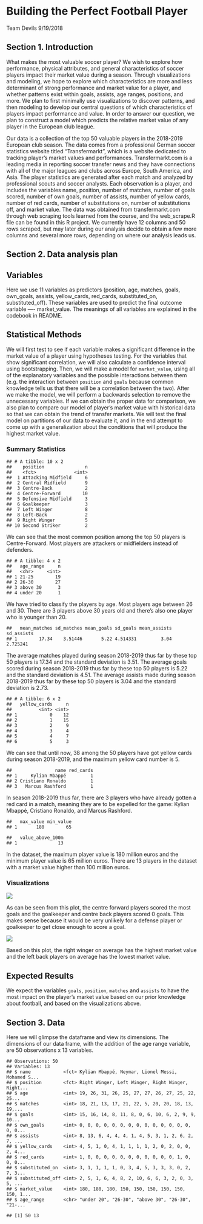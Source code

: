 Building the Perfect Football Player
================
Team Devils
9/19/2018

## Section 1. Introduction

What makes the most valuable soccer player? We wish to explore how
performance, physical attributes, and general characteristics of soccer
players impact their market value during a season. Through
visualizations and modeling, we hope to explore which characteristics
are more and less determinant of strong performance and market value for
a player, and whether patterns exist within goals, assists, age ranges,
positions, and more. We plan to first minimally use visualizations to
discover patterns, and then modeling to develop our central questions of
which characteristics of players impact performance and value. In order
to answer our question, we plan to construct a model which predicts the
relative market value of any player in the European club league.

Our data is a collection of the top 50 valuable players in the 2018-2019
European club season. The data comes from a professional German soccer
statistics website titled “Transfermarkt”, which is a website dedicated
to tracking player’s market values and performances. Transfermarkt.com
is a leading media in reporting soccer transfer news and they have
connections with all of the major leagues and clubs across Europe, South
America, and Asia. The player statistics are generated after each match
and analyzed by professional scouts and soccer analysts. Each
observation is a player, and includes the variables name, position,
number of matches, number of goals scored, number of own goals, number
of assists, number of yellow cards, number of red cards, number of
substitutions on, number of substitutions off, and market value. The
data was obtained from transfermarkt.com through web scraping tools
learned from the course, and the web\_scrape.R file can be found in this
R project. We currently have 12 columns and 50 rows scraped, but may
later during our analysis decide to obtain a few more columns and
several more rows, depending on where our analysis leads us.

## Section 2. Data analysis plan

## Variables

Here we use 11 variables as predictors (position, age, matches, goals,
own\_goals, assists, yellow\_cards, red\_cards, substituted\_on,
substituted\_off). These variables are used to predict the final outcome
variable —- market\_value. The meanings of all variables are explained
in the codebook in README.

## Statistical Methods

We will first test to see if each variable makes a significant
difference in the market value of a player using hypotheses testing. For
the variables that show significant correlation, we will also calculate
a confidence interval using bootstrapping. Then, we will make a model
for `market_value`, using all of the explanatory variables and the
possible interactions between them (e.g. the interaction between
`position` and `goals` because common knowledge tells us that there will
be a correlation between the two). After we make the model, we will
perform a backwards selection to remove the unnecessary variables. If we
can obtain the proper data for comparison, we also plan to compare our
model of player’s market value with historical data so that we can
obtain the trend of transfer markets. We will test the final model on
partitions of our data to evaluate it, and in the end attempt to come up
with a generalization about the conditions that will produce the highest
market value.

### Summary Statistics

    ## # A tibble: 10 x 2
    ##    position               n
    ##    <fct>              <int>
    ##  1 Attacking Midfield     6
    ##  2 Central Midfield       9
    ##  3 Centre-Back            2
    ##  4 Centre-Forward        10
    ##  5 Defensive Midfield     3
    ##  6 Goalkeeper             3
    ##  7 Left Winger            8
    ##  8 Left-Back              2
    ##  9 Right Winger           5
    ## 10 Second Striker         2

We can see that the most common position among the top 50 players is
Centre-Forward. Most players are attackers or midfielders instead of
defenders.

    ## # A tibble: 4 x 2
    ##   age_range     n
    ##   <chr>     <int>
    ## 1 21-25        19
    ## 2 26-30        27
    ## 3 above 30      3
    ## 4 under 20      1

We have tried to classify the players by age. Most players age between
26 and 30. There are 3 players above 30 years old and there’s also one
player who is younger than
    20.

    ##   mean_matches sd_matches mean_goals sd_goals mean_assists sd_assists
    ## 1        17.34    3.51446       5.22 4.514331         3.04   2.725241

The average matches played during season 2018-2019 thus far by these top
50 players is 17.34 and the standard deviation is 3.51. The average
goals scored during season 2018-2019 thus far by these top 50 players is
5.22 and the standard deviation is 4.51. The average assists made during
season 2018-2019 thus far by these top 50 players is 3.04 and the
standard deviation is 2.73.

    ## # A tibble: 6 x 2
    ##   yellow_cards     n
    ##          <int> <int>
    ## 1            0    12
    ## 2            1    15
    ## 3            2     9
    ## 4            3     4
    ## 5            4     7
    ## 6            5     3

We can see that until now, 38 among the 50 players have got yellow cards
during season 2018-2019, and the maximum yellow card number is 5.

    ##                name red_cards
    ## 1     Kylian Mbappé         1
    ## 2 Cristiano Ronaldo         1
    ## 3   Marcus Rashford         1

In season 2018-2019 thus far, there are 3 players who have already
gotten a red card in a match, meaning they are to be expelled for the
game: Kylian Mbappé, Cristiano Ronaldo, and Marcus Rashford.

    ##   max_value min_value
    ## 1       180        65

    ##   value_above_100m
    ## 1               13

In the dataset, the maximum player value is 180 million euros and the
minimum player value is 65 million euros. There are 13 players in the
dataset with a market value higher than 100 million euros.

### Visualizations

![](proposal_files/figure-gfm/position_goals-1.png)<!-- -->

As can be seen from this plot, the centre forward players scored the
most goals and the goalkeeper and centre back players scored 0 goals.
This makes sense because it would be very unlikely for a defense player
or goalkeeper to get close enough to score a goal.

![](proposal_files/figure-gfm/position_value-1.png)<!-- -->

Based on this plot, the right winger on average has the highest market
value and the left back players on average has the lowest market value.

## Expected Results

We expect the variables `goals`, `position`, `matches` and `assists` to
have the most impact on the player’s market value based on our prior
knowledge about football, and based on the visualizations above.

## Section 3. Data

Here we will glimpse the dataframe and view its dimensions. The
dimensions of our data frame, with the addition of the age range
variable, are 50 observations x 13 variables.

    ## Observations: 50
    ## Variables: 13
    ## $ name            <fct> Kylian Mbappé, Neymar, Lionel Messi, Mohamed S...
    ## $ position        <fct> Right Winger, Left Winger, Right Winger, Right...
    ## $ age             <int> 19, 26, 31, 26, 25, 27, 27, 26, 27, 25, 22, 25...
    ## $ matches         <int> 18, 21, 13, 17, 21, 22, 5, 20, 20, 18, 13, 19,...
    ## $ goals           <int> 15, 16, 14, 8, 11, 8, 0, 6, 10, 6, 2, 9, 9, 10...
    ## $ own_goals       <int> 0, 0, 0, 0, 0, 0, 0, 0, 0, 0, 0, 0, 0, 0, 0, 0...
    ## $ assists         <int> 8, 13, 6, 4, 4, 4, 1, 4, 5, 3, 1, 2, 6, 2, 7, ...
    ## $ yellow_cards    <int> 4, 5, 1, 0, 4, 1, 1, 1, 1, 2, 0, 2, 0, 0, 2, 4...
    ## $ red_cards       <int> 1, 0, 0, 0, 0, 0, 0, 0, 0, 0, 0, 0, 1, 0, 0, 0...
    ## $ substituted_on  <int> 3, 1, 1, 1, 1, 0, 3, 4, 5, 3, 3, 3, 0, 2, 7, 3...
    ## $ substituted_off <int> 2, 5, 1, 6, 4, 8, 2, 10, 6, 6, 3, 2, 0, 3, 5, ...
    ## $ market_value    <int> 180, 180, 180, 150, 150, 150, 150, 150, 150, 1...
    ## $ age_range       <chr> "under 20", "26-30", "above 30", "26-30", "21-...

    ## [1] 50 13
